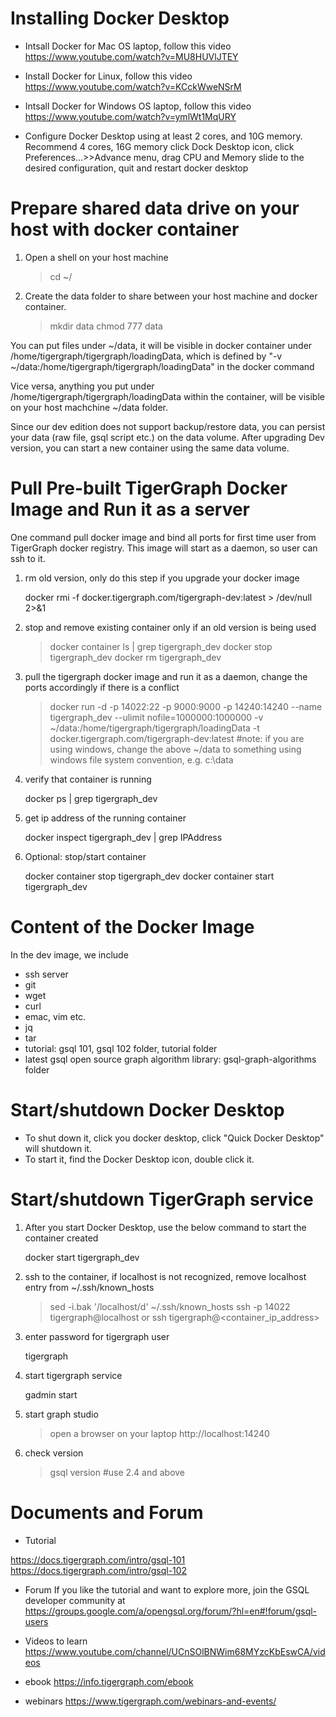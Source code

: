 Installing Docker Desktop
============================
- Intsall Docker for Mac OS laptop, follow this video
https://www.youtube.com/watch?v=MU8HUVlJTEY

- Install Docker for Linux, follow this video
https://www.youtube.com/watch?v=KCckWweNSrM

- Intsall Docker for Windows OS laptop, follow this video
https://www.youtube.com/watch?v=ymlWt1MqURY

- Configure Docker Desktop using at least 2 cores, and 10G memory. Recommend 4 cores, 16G memory
click Dock Desktop icon, click Preferences...>>Advance menu, drag CPU and Memory slide to the desired configuration,
quit and restart docker desktop

Prepare shared data drive on your host with docker container
=============================================================
1. Open a shell on your host machine 

    > cd ~/

1. Create the data folder to share between your host machine and docker container.

    > mkdir data
    > chmod 777 data

You can put files under ~/data, it will be visible in docker container under /home/tigergraph/tigergraph/loadingData, 
which is defined by "-v ~/data:/home/tigergraph/tigergraph/loadingData" in the docker command

Vice versa, anything you put under /home/tigergraph/tigergraph/loadingData within the container, 
will be visible on your host machchine ~/data folder. 

Since our dev edition does not support backup/restore data, you can persist your data (raw file, gsql script etc.) 
on the data volume. After upgrading Dev version, you can start a new container using the same data volume. 

Pull Pre-built TigerGraph Docker Image and Run it as a server
================================================================
One command pull docker image and bind all ports for first time user from TigerGraph  docker registry. 
This image will start as a daemon, so user can ssh to it. 

1. rm old version, only do this step if you upgrade your docker  image

    docker rmi -f docker.tigergraph.com/tigergraph-dev:latest > /dev/null 2>&1

1. stop and remove existing container only if an old version is being used

    > docker container ls | grep tigergraph_dev
    > docker stop tigergraph_dev
    > docker rm tigergraph_dev

1. pull the tigergraph docker image and run it as a daemon, change the ports accordingly if there is a conflict

    > docker run -d -p 14022:22 -p 9000:9000 -p 14240:14240 --name tigergraph_dev --ulimit nofile=1000000:1000000 -v ~/data:/home/tigergraph/tigergraph/loadingData -t docker.tigergraph.com/tigergraph-dev:latest
    > #note: if you are using windows, change the above ~/data to something using windows file system convention, e.g. c:\data

1. verify that container is running

    docker ps | grep tigergraph_dev

1. get ip address of the running container

    docker inspect tigergraph_dev | grep IPAddress

1. Optional: stop/start container

    docker container stop tigergraph_dev
    docker container start tigergraph_dev

Content of the Docker Image
================================
In the dev image, we include 

- ssh server 
- git
- wget
- curl
- emac, vim etc. 
- jq
- tar
- tutorial: gsql 101, gsql 102 folder, tutorial folder
- latest gsql open source graph algorithm library: gsql-graph-algorithms folder


Start/shutdown Docker Desktop
===============================
- To shut down it, click you docker desktop, click "Quick Docker Desktop" will shutdown it. 
- To start it, find the Docker Desktop icon, double click it. 

Start/shutdown TigerGraph service
==================================
1. After you start Docker Desktop, use the below command to start the container created 

    docker start tigergraph_dev

1. ssh to the container, if localhost is not recognized, remove localhost entry from ~/.ssh/known_hosts
    > sed -i.bak '/localhost/d' ~/.ssh/known_hosts
    > ssh -p 14022 tigergraph@localhost
    > or
    > ssh tigergraph@<container_ip_address>

1. enter password for tigergraph user

    tigergraph

1. start tigergraph service

    gadmin start 

1. start graph studio

    > open a browser on your laptop
    > http://localhost:14240

1. check version

    > gsql version
    > #use 2.4 and above

Documents and Forum
=====================
- Tutorial

https://docs.tigergraph.com/intro/gsql-101
https://docs.tigergraph.com/intro/gsql-102

- Forum
If you like the tutorial and want to explore more, join the GSQL developer community at 
https://groups.google.com/a/opengsql.org/forum/?hl=en#!forum/gsql-users

- Videos to learn
https://www.youtube.com/channel/UCnSOlBNWim68MYzcKbEswCA/videos

- ebook 
https://info.tigergraph.com/ebook

- webinars 
https://www.tigergraph.com/webinars-and-events/

